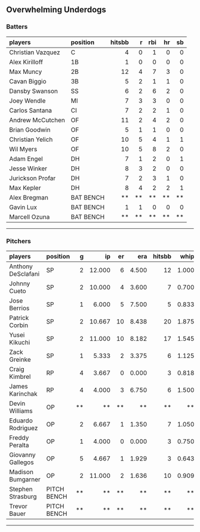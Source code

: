 ## Overwhelming Underdogs

### Batters

 
|players           |position  | hitsbb|  r| rbi| hr| sb| 
|:-----------------|:---------|------:|--:|---:|--:|--:| 
|Christian Vazquez |C         |      4|  0|   1|  0|  0| 
|Alex Kirilloff    |1B        |      1|  0|   0|  0|  0| 
|Max Muncy         |2B        |     12|  4|   7|  3|  0| 
|Cavan Biggio      |3B        |      5|  2|   1|  1|  0| 
|Dansby Swanson    |SS        |      6|  2|   6|  2|  0| 
|Joey Wendle       |MI        |      7|  3|   3|  0|  0| 
|Carlos Santana    |CI        |      7|  2|   2|  1|  0| 
|Andrew McCutchen  |OF        |     11|  2|   4|  2|  0| 
|Brian Goodwin     |OF        |      5|  1|   1|  0|  0| 
|Christian Yelich  |OF        |     10|  5|   4|  1|  1| 
|Wil Myers         |OF        |     10|  5|   8|  2|  0| 
|Adam Engel        |DH        |      7|  1|   2|  0|  1| 
|Jesse Winker      |DH        |      8|  3|   2|  0|  0| 
|Jurickson Profar  |DH        |      7|  2|   3|  1|  0| 
|Max Kepler        |DH        |      8|  4|   2|  2|  1| 
|Alex Bregman      |BAT BENCH |     **| **|  **| **| **| 
|Gavin Lux         |BAT BENCH |      1|  1|   0|  0|  0| 
|Marcell Ozuna     |BAT BENCH |     **| **|  **| **| **| 


* * *

### Pitchers

 
|players            |position    |  g|     ip| er|   era| hitsbb|  whip| so|  w| sv| 
|:------------------|:-----------|--:|------:|--:|-----:|------:|-----:|--:|--:|--:| 
|Anthony DeSclafani |SP          |  2| 12.000|  6| 4.500|     12| 1.000| 11|  0|  0| 
|Johnny Cueto       |SP          |  2| 10.000|  4| 3.600|      7| 0.700| 12|  0|  0| 
|Jose Berrios       |SP          |  1|  6.000|  5| 7.500|      5| 0.833|  8|  0|  0| 
|Patrick Corbin     |SP          |  2| 10.667| 10| 8.438|     20| 1.875|  7|  0|  0| 
|Yusei Kikuchi      |SP          |  2| 11.000| 10| 8.182|     17| 1.545| 19|  0|  0| 
|Zack Greinke       |SP          |  1|  5.333|  2| 3.375|      6| 1.125|  4|  1|  0| 
|Craig Kimbrel      |RP          |  4|  3.667|  0| 0.000|      3| 0.818|  7|  0|  2| 
|James Karinchak    |RP          |  4|  4.000|  3| 6.750|      6| 1.500|  1|  0|  2| 
|Devin Williams     |OP          | **|     **| **|    **|     **|    **| **| **| **| 
|Eduardo Rodriguez  |OP          |  2|  6.667|  1| 1.350|      7| 1.050|  9|  1|  0| 
|Freddy Peralta     |OP          |  1|  4.000|  0| 0.000|      3| 0.750|  5|  0|  0| 
|Giovanny Gallegos  |OP          |  5|  4.667|  1| 1.929|      3| 0.643|  6|  0|  0| 
|Madison Bumgarner  |OP          |  2| 11.000|  2| 1.636|     10| 0.909|  7|  0|  0| 
|Stephen Strasburg  |PITCH BENCH | **|     **| **|    **|     **|    **| **| **| **| 
|Trevor Bauer       |PITCH BENCH | **|     **| **|    **|     **|    **| **| **| **| 


* * *


